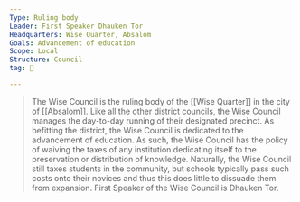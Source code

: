 ```yaml
---
Type: Ruling body
Leader: First Speaker Dhauken Tor
Headquarters: Wise Quarter, Absalom
Goals: Advancement of education
Scope: Local
Structure: Council
tag: 👥

---
```


> The Wise Council is the ruling body of the [[Wise Quarter]] in the city of [[Absalom]]. Like all the other district councils, the Wise Council manages the day-to-day running of their designated precinct. 
> As befitting the district, the Wise Council is dedicated to the advancement of education. As such, the Wise Council has the policy of waiving the taxes of any institution dedicating itself to the preservation or distribution of knowledge. Naturally, the Wise Council still taxes students in the community, but schools typically pass such costs onto their novices and thus this does little to dissuade them from expansion.
> First Speaker of the Wise Council is Dhauken Tor.







